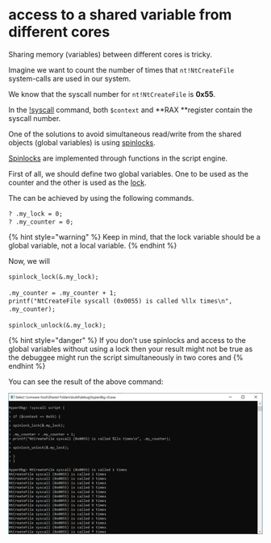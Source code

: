 # access to a shared variable from different cores

Sharing memory (variables) between different cores is tricky.

Imagine we want to count the number of times that `nt!NtCreateFile` system-calls are used in our system.

We know that the syscall number for `nt!NtCreateFile` is **0x55**.

In the [!syscall](https://docs.hyperdbg.org/commands/extension-commands/syscall#context) command, both `$context` and **RAX **register contain the syscall number.

One of the solutions to avoid simultaneous read/write from the shared objects (global variables) is using [spinlocks](https://en.wikipedia.org/wiki/Spinlock).

[Spinlocks](https://docs.hyperdbg.org/commands/scripting-language/functions/spinlocks) are implemented through functions in the script engine.

First of all, we should define two global variables. One to be used as the counter and the other is used as the [lock](https://en.wikipedia.org/wiki/Lock_\(computer_science\)).

The can be achieved by using the following commands.

```
? .my_lock = 0;
? .my_counter = 0;
```

{% hint style="warning" %}
Keep in mind, that the lock variable should be a global variable, not a local variable.
{% endhint %}

Now, we will 

```
spinlock_lock(&.my_lock); 

.my_counter = .my_counter + 1;
printf("NtCreateFile syscall (0x0055) is called %llx times\n", .my_counter);
	
spinlock_unlock(&.my_lock);
```

{% hint style="danger" %}
If you don't use spinlocks and access to the global variables without using a lock then your result might not be true as the debuggee might run the script simultaneously in two cores and 
{% endhint %}

You can see the result of the above command:

![Counting NtCreateFile System-calls](../../../.gitbook/assets/counting-NtCreateFile-syscalls.PNG)

